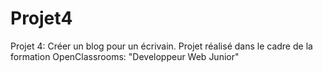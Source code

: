 # Projet4
Projet 4: Créer un blog pour un écrivain. Projet réalisé dans le cadre de la formation OpenClassrooms: "Developpeur Web Junior"



